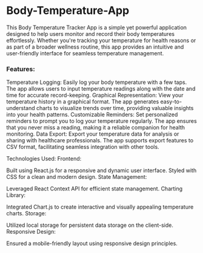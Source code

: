 # Body-Temperature-App
This Body Temperature Tracker App is a simple yet powerful application designed to help users monitor and record their body temperatures effortlessly. 
 Whether you're tracking your temperature for health reasons or as part of a broader wellness routine, this app provides an intuitive and user-friendly interface for seamless temperature management.

### Features:
Temperature Logging:
Easily log your body temperature with a few taps. The app allows users to input temperature readings along with the date and time for accurate record-keeping.
Graphical Representation:
View your temperature history in a graphical format. The app generates easy-to-understand charts to visualize trends over time, providing valuable insights into your health patterns.
Customizable Reminders:
Set personalized reminders to prompt you to log your temperature regularly. The app ensures that you never miss a reading, making it a reliable companion for health monitoring.
Data Export:
Export your temperature data for analysis or sharing with healthcare professionals. The app supports export features to CSV format, facilitating seamless integration with other tools.

Technologies Used:
Frontend:

Built using React.js for a responsive and dynamic user interface.
Styled with CSS for a clean and modern design.
State Management:

Leveraged React Context API for efficient state management.
Charting Library:

Integrated Chart.js to create interactive and visually appealing temperature charts.
Storage:

Utilized local storage for persistent data storage on the client-side.
Responsive Design:

Ensured a mobile-friendly layout using responsive design principles.
